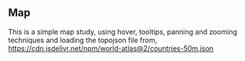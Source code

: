 ## Map
This is a simple map study, using hover, tooltips, panning and zooming techniques and loading the topojson file from, https://cdn.jsdelivr.net/npm/world-atlas@2/countries-50m.json